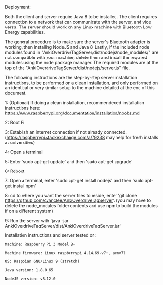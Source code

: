 Deployment:

Both the client and server require Java 8 to be installed. The client requires connection to 
a network that can communicate with the server, and vice versa. The server should work on any 
Linux machine with Bluetooth Low Energy capabilities. 

The general procedure is to make sure the server's Bluetooth adapter is working, then 
installing NodeJS and Java 8. Lastly, if the included node modules found in 
"AnkiOverdriveTagServer/dist/nodejs/node_modules/" are not compatible with your machine, 
delete them and install the required modules using the node package manager. The required 
modules are at the top of the "AnkiOverdriveTagServer/dist/nodejs/server.js" file.

The following instructions are the step-by-step server installation instructions, to be 
performed on a clean installation, and only performed on an identical or very similar setup
to the machine detailed at the end of this document.

1: (Optional) If doing a clean installation, recommendeded installation instructions here:
https://www.raspberrypi.org/documentation/installation/noobs.md

2: Boot Pi

3: Establish an internet connection if not already connected.
(https://raspberrypi.stackexchange.com/a/79238 may help for fresh installs at universities)

4: Open a terminal

5: Enter 'sudo apt-get update' and then 'sudo apt-get upgrade'

6: Reboot

7: Open a terminal, enter 'sudo apt-get install nodejs' and then 'sudo apt-get install npm'

8: cd to where you want the server files to reside, enter 
'git clone https://github.com/cvanclee/AnkiOverdriveTagServer'. (you may have to delete the 
node_modules folder contents and use npm to build the modules if on a different system)

9: Run the server with 'java -jar AnkiOverdriveTagServer/dist/AnkiOverdriveTagServer.jar'
	
Installation instructions and server tested on:

	Machine: Raspberry Pi 3 Model B+
	
	Machine firmware: Linux raspberrypi 4.14.69-v7+, armv7l
	
	OS: Raspbian GNU/Linux 9 (stretch)
	
	Java version: 1.8.0_65
	
	NodeJS version: v8.12.0
